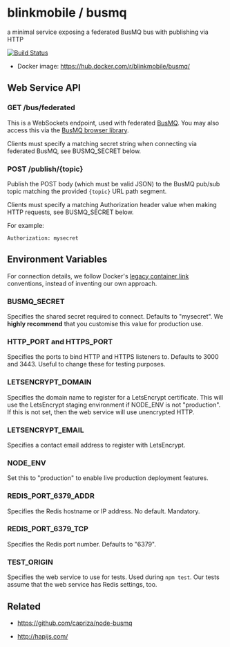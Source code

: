 # blinkmobile / busmq

a minimal service exposing a federated BusMQ bus with publishing via HTTP

[![Build Status](https://travis-ci.org/blinkmobile/busmq.svg?branch=master)](https://travis-ci.org/blinkmobile/busmq)

- Docker image: https://hub.docker.com/r/blinkmobile/busmq/


## Web Service API


### GET /bus/federated

This is a WebSockets endpoint, used with federated [BusMQ](https://github.com/capriza/node-busmq).
You may also access this via the [BusMQ browser library](https://github.com/capriza/node-busmq#browser-support).

Clients must specify a matching secret string when connecting via federated BusMQ, see BUSMQ_SECRET below.


### POST /publish/{topic}

Publish the POST body (which must be valid JSON) to the BusMQ pub/sub topic matching the provided `{topic}` URL path segment.

Clients must specify a matching Authorization header value when making HTTP requests, see BUSMQ_SECRET below.

For example:

```
Authorization: mysecret
```


## Environment Variables

For connection details, we follow Docker's [legacy container link](https://docs.docker.com/engine/userguide/networking/default_network/dockerlinks/) conventions, instead of inventing our own approach.


### BUSMQ_SECRET

Specifies the shared secret required to connect. Defaults to "mysecret".
We **highly recommend** that you customise this value for production use.


### HTTP_PORT and HTTPS_PORT

Specifies the ports to bind HTTP and HTTPS listeners to. Defaults to 3000 and 3443. Useful to change these for testing purposes.


### LETSENCRYPT_DOMAIN

Specifies the domain name to register for a LetsEncrypt certificate. This will use the LetsEncrypt staging environment if NODE_ENV is not "production". If this is not set, then the web service will use unencrypted HTTP.


### LETSENCRYPT_EMAIL

Specifies a contact email address to register with LetsEncrypt.


### NODE_ENV

Set this to "production" to enable live production deployment features.


### REDIS_PORT_6379_ADDR

Specifies the Redis hostname or IP address. No default. Mandatory.


### REDIS_PORT_6379_TCP

Specifies the Redis port number. Defaults to "6379".


### TEST_ORIGIN

Specifies the web service to use for tests. Used during `npm test`.
Our tests assume that the web service has Redis settings, too.

## Related

- https://github.com/capriza/node-busmq

- http://hapijs.com/

